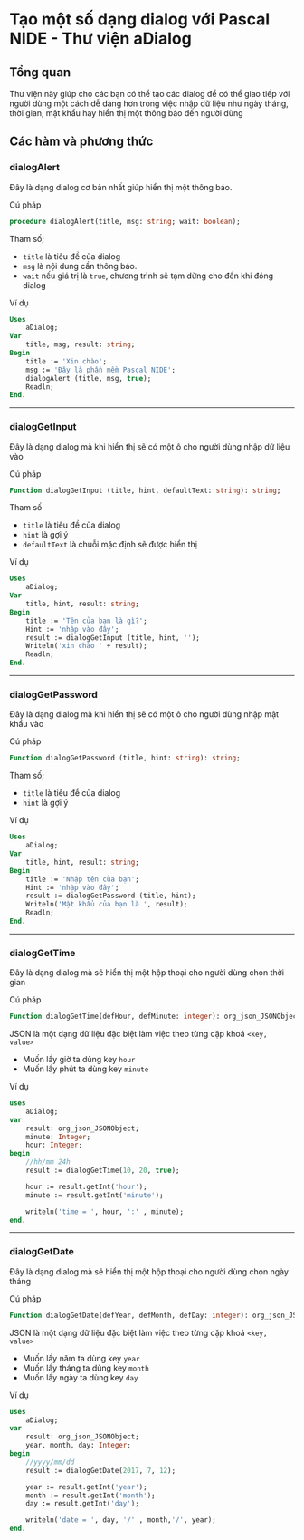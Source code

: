 # Tạo một số dạng dialog với Pascal NIDE - Thư viện aDialog

## Tổng quan

Thư viện này giúp cho các bạn có thể tạo các dialog để có thể giao tiếp với người dùng một cách dễ dàng hơn trong việc nhập dữ liệu như ngày tháng, thời gian, mật khẩu hay hiển thị một thông báo đến người dùng

## Các hàm và phương thức
### dialogAlert

Đây là dạng dialog cơ bản nhất giúp hiển thị một thông báo.

Cú pháp
```pascal
procedure dialogAlert(title, msg: string; wait: boolean);
```
Tham số;
* ``title`` là tiêu đề của dialog
* ``msg`` là nội dung cần thông báo.
* ``wait`` nếu giá trị là ``true``, chương trình sẽ tạm dừng cho đến khi đóng dialog

Ví dụ

```pascal
Uses 
    aDialog;
Var
    title, msg, result: string;
Begin
    title := 'Xin chào';
    msg := 'Đây là phần mềm Pascal NIDE';
    dialogAlert (title, msg, true);
    Readln;
End.
```
___
### dialogGetInput

Đây là dạng dialog mà khi hiển thị sẽ có một ô cho người dùng nhập dữ liệu vào

Cú pháp
```pascal
Function dialogGetInput (title, hint, defaultText: string): string;
```

Tham số

* ``title`` là tiêu đề của dialog
* ``hint`` là gợi ý
* ``defaultText`` là chuỗi mặc định sẽ được hiển thị


Ví dụ 
```pascal
Uses 
    aDialog;
Var
    title, hint, result: string;
Begin
    title := 'Tên của bạn là gì?';
    Hint := 'nhập vào đây';
    result := dialogGetInput (title, hint, '');
    Writeln('xin chào ' + result);
    Readln;
End.
```
___
### dialogGetPassword

Đây là dạng dialog mà khi hiển thị sẽ có một ô cho người dùng nhập mật khẩu vào

Cú pháp
```pascal
Function dialogGetPassword (title, hint: string): string;
```
Tham số;
* ``title`` là tiêu đề của dialog
* ``hint`` là gợi ý

Ví dụ 
```pascal
Uses 
    aDialog;
Var
    title, hint, result: string;
Begin
    title := 'Nhập tên của bạn';
    Hint := 'nhập vào đây';
    result := dialogGetPassword (title, hint);
    Writeln('Mật khẩu của bạn là ', result);
    Readln;
End.
```
___
### dialogGetTime

Đây là dạng dialog mà sẽ hiển thị một hộp thoại cho người dùng chọn thời gian

Cú pháp

```pascal
Function dialogGetTime(defHour, defMinute: integer): org_json_JSONObject;
```

JSON là một dạng dữ liệu đặc biệt làm việc theo từng cặp khoá ``<key, value>``

* Muốn lấy giờ ta dùng key ``hour``
* Muốn lấy phút ta dùng key ``minute``

Ví dụ

```pascal
uses
    aDialog;
var
    result: org_json_JSONObject;
    minute: Integer;
    hour: Integer;
begin
    //hh/mm 24h
    result := dialogGetTime(10, 20, true);

    hour := result.getInt('hour');
    minute := result.getInt('minute');

    writeln('time = ', hour, ':' , minute);
end.
```
___
### dialogGetDate

Đây là dạng dialog mà sẽ hiển thị một hộp thoại cho người dùng chọn ngày tháng

Cú pháp
```pascal
Function dialogGetDate(defYear, defMonth, defDay: integer): org_json_JSONObject;
```
JSON là một dạng dữ liệu đặc biệt làm việc theo từng cặp khoá ``<key, value>``

* Muốn lấy năm ta dùng key ``year``
* Muốn lấy tháng ta dùng key ``month``
* Muốn lấy ngày ta dùng key ``day``

Ví dụ 
```pascal
uses
    aDialog;
var
    result: org_json_JSONObject;
    year, month, day: Integer;
begin
    //yyyy/mm/dd
    result := dialogGetDate(2017, 7, 12);

    year := result.getInt('year');
    month := result.getInt('month');
    day := result.getInt('day');

    writeln('date = ', day, '/' , month,'/', year);
end.
```
